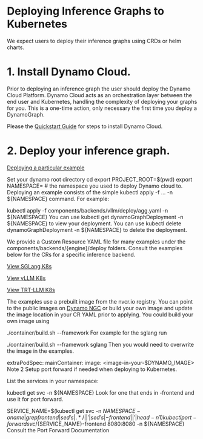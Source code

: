 <!--
SPDX-FileCopyrightText: Copyright (c) 2025 NVIDIA CORPORATION & AFFILIATES. All rights reserved.
SPDX-License-Identifier: Apache-2.0

Licensed under the Apache License, Version 2.0 (the "License");
you may not use this file except in compliance with the License.
You may obtain a copy of the License at

http://www.apache.org/licenses/LICENSE-2.0

Unless required by applicable law or agreed to in writing, software
distributed under the License is distributed on an "AS IS" BASIS,
WITHOUT WARRANTIES OR CONDITIONS OF ANY KIND, either express or implied.
See the License for the specific language governing permissions and
limitations under the License.
-->

# Deploying Inference Graphs to Kubernetes

 We expect users to deploy their inference graphs using CRDs or helm charts.

# 1. Install Dynamo Cloud.

Prior to deploying an inference graph the user should deploy the Dynamo Cloud Platform. Dynamo Cloud acts as an orchestration layer between the end user and Kubernetes, handling the complexity of deploying your graphs for you. This is a one-time action, only necessary the first time you deploy a DynamoGraph.


Please the [Quickstart Guide](quickstart.md) for steps to install Dynamo Cloud.

# 2. Deploy your inference graph.

[Deploying a particular example](../../examples/README.md#deploying-a-particular-example)

Set your dynamo root directory
cd
export PROJECT_ROOT=$(pwd)
export NAMESPACE= # the namespace you used to deploy Dynamo cloud to.
Deploying an example consists of the simple kubectl apply -f ... -n ${NAMESPACE} command. For example:

kubectl apply -f components/backends/vllm/deploy/agg.yaml -n ${NAMESPACE}
You can use kubectl get dynamoGraphDeployment -n ${NAMESPACE} to view your deployment. You can use kubectl delete dynamoGraphDeployment -n ${NAMESPACE} to delete the deployment.

We provide a Custom Resource YAML file for many examples under the components/backends/{engine}/deploy folders. Consult the examples below for the CRs for a specific inference backend.

[View SGLang K8s](../../components/backends/sglang/deploy/README.md)

[View vLLM K8s](../../components/backends/vllm/deploy/README.md)

[View TRT-LLM K8s](../../components/backends/trtllm/deploy/README.md)

The examples use a prebuilt image from the nvcr.io registry. You can point to the public images on [Dynamo NGC](https://catalog.ngc.nvidia.com/orgs/nvidia/teams/ai-dynamo/collections/ai-dynamo) or build your own image and update the image location in your CR YAML prior to applying. You could build your own image using

./container/build.sh --framework
For example for the sglang run

./container/build.sh --framework sglang
Then you would need to overwrite the image in the examples.

extraPodSpec:
mainContainer:
image: <image-in-your-$DYNAMO_IMAGE>
Note 2 Setup port forward if needed when deploying to Kubernetes.

List the services in your namespace:

kubectl get svc -n ${NAMESPACE}
Look for one that ends in -frontend and use it for port forward.

SERVICE_NAME=$(kubectl get svc -n ${NAMESPACE} -o name | grep frontend | sed 's|.*/||' | sed 's|-frontend||' | head -n1)
kubectl port-forward svc/${SERVICE_NAME}-frontend 8080:8080 -n ${NAMESPACE}
Consult the Port Forward Documentation
